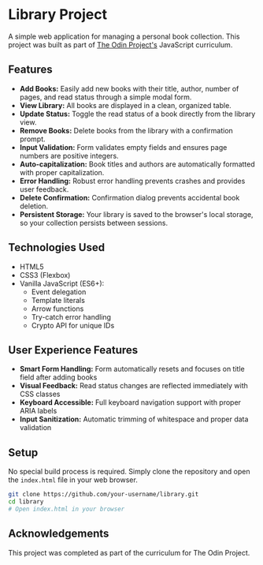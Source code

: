 # Library Project

A simple web application for managing a personal book collection. This project was built as part of [The Odin Project's](https://www.theodinproject.com/) JavaScript curriculum.

## Features

- **Add Books:** Easily add new books with their title, author, number of pages, and read status through a simple modal form.
- **View Library:** All books are displayed in a clean, organized table.
- **Update Status:** Toggle the read status of a book directly from the library view.
- **Remove Books:** Delete books from the library with a confirmation prompt.
- **Input Validation:** Form validates empty fields and ensures page numbers are positive integers.
- **Auto-capitalization:** Book titles and authors are automatically formatted with proper capitalization.
- **Error Handling:** Robust error handling prevents crashes and provides user feedback.
- **Delete Confirmation:** Confirmation dialog prevents accidental book deletion.
- **Persistent Storage:** Your library is saved to the browser's local storage, so your collection persists between sessions.

## Technologies Used

- HTML5
- CSS3 (Flexbox)
- Vanilla JavaScript (ES6+):
  - Event delegation
  - Template literals
  - Arrow functions
  - Try-catch error handling
  - Crypto API for unique IDs

## User Experience Features

- **Smart Form Handling:** Form automatically resets and focuses on title field after adding books
- **Visual Feedback:** Read status changes are reflected immediately with CSS classes
- **Keyboard Accessible:** Full keyboard navigation support with proper ARIA labels
- **Input Sanitization:** Automatic trimming of whitespace and proper data validation

## Setup

No special build process is required. Simply clone the repository and open the `index.html` file in your web browser.

```bash
git clone https://github.com/your-username/library.git
cd library
# Open index.html in your browser
```

## Acknowledgements

This project was completed as part of the curriculum for The Odin Project.